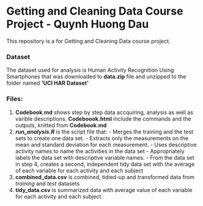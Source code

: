 # Getting and Cleaning Data Course Project - Quynh Huong Dau
This repository is a for Getting and Cleaning Data course project.

### Dataset
The dataset used for analysis is Human Activity Recognition Using Smartphones that was downloaded to **data.zip** file and unzipped to the folder named **'UCI HAR Dataset'**

### Files:
1. **Codebook.md** shows step by step data accquiring, analysis as well as varible descriptions.
        **Codeboook.html** include the commands and the outputs, knitted from **Codebook.md**
2. **_run_analysis.R_** is the script file that:
        - Merges the training and the test sets to create one data set.
        - Extracts only the measurements on the mean and standard deviation for each measurement.
        - Uses descriptive activity names to name the activities in the data set
        - Appropriately labels the data set with descriptive variable names.
        - From the data set in step 4, creates a second, independent tidy data set with the average of each variable
        for each activity and each subject
3. **combined_data.csv** is combined, tidied-up and transformed data from *training* and *test* datasets
4. **tidy_data.csv** is summarized data with average value of each variable for each activity and each subject.


